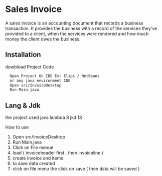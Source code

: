 
# Sales Invoice 

A sales invoice is an accounting document that records a business transaction. It provides the business with a record of the services they’ve provided to a client, when the services were rendered and how much money the client owes the business.


## Installation

dowbload Project Code 

```bash
  Open Project On IDE Ex: Elips / NetBeans 
  or any java environment IDE
  Open src/InvoiceDesktop
  Run Main.java 

```
    
## Lang & Jdk
the project used java lambda 8
jkd 18

How to use
1. Open src/InvoiceDesktop
2.  Run Main.java 
3.  Click on File menue 
4.  load ( invoiceheader first , then invoiceline )
5.  create invoice and items 
6.  to save data created 
7.  click on file menu the click on save ( then data will be saved )
